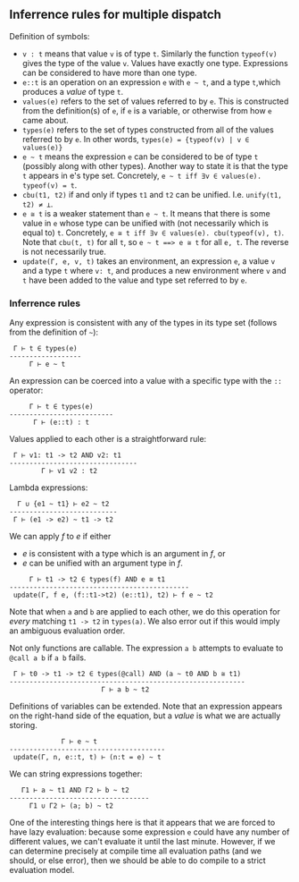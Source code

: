 ## Inferrence rules for multiple dispatch

Definition of symbols:
* `v : t` means that value `v` is of type `t`. Similarly the function `typeof(v)` gives the type of the value `v`. Values have exactly one type. Expressions can be considered to have more than one type.
* `e::t` is an operation on an expression `e` with `e ~ t`, and a type `t`,which produces a *value* of type `t`.
* `values(e)` refers to the set of values referred to by `e`. This is constructed from the definition(s) of `e`, if `e` is a variable, or otherwise from how `e` came about.
* `types(e)` refers to the set of types constructed from all of the values referred to by `e`. In other words, `types(e) = {typeof(v) | v ∈ values(e)}`
* `e ~ t` means the expression `e` can be considered to be of type `t` (possibly along with other types). Another way to state it is that the type `t` appears in e's type set. Concretely, `e ~ t iff ∃v ∈ values(e). typeof(v) = t`.
* `cbu(t1, t2)` if and only if types `t1` and `t2` can be unified. I.e. `unify(t1, t2) ≠ ⊥`.
* `e ≅ t` is a weaker statement than `e ~ t`. It means that there is some value in `e` whose type can be unified with (not necessarily which is equal to) `t`. Concretely, `e ≅ t iff ∃v ∈ values(e). cbu(typeof(v), t)`. Note that `cbu(t, t)` for all `t`, so `e ~ t ==> e ≅ t` for all `e, t`. The reverse is not necessarily true.
* `update(Γ, e, v, t)` takes an environment, an expression `e`, a value `v`  and a type `t` where `v: t`, and produces a new environment where `v` and `t` have been added to the value and type set referred to by `e`.

### Inferrence rules

Any expression is consistent with any of the types in its type set (follows from the definition of `~`):

```
 Γ ⊢ t ∈ types(e)
------------------
     Γ ⊢ e ~ t
```

An expression can be coerced into a value with a specific type with the `::` operator:

```
     Γ ⊢ t ∈ types(e)
--------------------------
      Γ ⊢ (e::t) : t
```

Values applied to each other is a straightforward rule:

```
 Γ ⊢ v1: t1 -> t2 AND v2: t1
--------------------------------
        Γ ⊢ v1 v2 : t2
```

Lambda expressions:

```
  Γ ∪ {e1 ~ t1} ⊢ e2 ~ t2
---------------------------
 Γ ⊢ (e1 -> e2) ~ t1 -> t2
```

We can apply *f* to *e* if either
* *e* is consistent with a type which is an argument in *f*, or
* *e* can be unified with an argument type in *f*.

```
     Γ ⊢ t1 -> t2 ∈ types(f) AND e ≅ t1
---------------------------------------------
 update(Γ, f e, (f::t1->t2) (e::t1), t2) ⊢ f e ~ t2
```

Note that when `a` and `b` are applied to each other, we do this operation for *every* matching `t1 -> t2` in `types(a)`. We also error out if this would imply an ambiguous evaluation order.

Not only functions are callable. The expression `a b` attempts to evaluate to `@call a b` if `a b` fails.

```
 Γ ⊢ t0 -> t1 -> t2 ∈ types(@call) AND (a ~ t0 AND b ≅ t1)
-----------------------------------------------------------
                       Γ ⊢ a b ~ t2
```

Definitions of variables can be extended. Note that an expression appears on the right-hand side of the equation, but a *value* is what we are actually storing.

```
             Γ ⊢ e ~ t
---------------------------------------
 update(Γ, n, e::t, t) ⊢ (n:t = e) ~ t
```

We can string expressions together:

```
   Γ1 ⊢ a ~ t1 AND Γ2 ⊢ b ~ t2 
-----------------------------------
     Γ1 ∪ Γ2 ⊢ (a; b) ~ t2
```

One of the interesting things here is that it appears that we are forced to have lazy evaluation: because some expression `e` could have any number of different values, we can't evaluate it until the last minute. However, if we can determine precisely at compile time all evaluation paths (and we should, or else error), then we should be able to do compile to a strict evaluation model.
